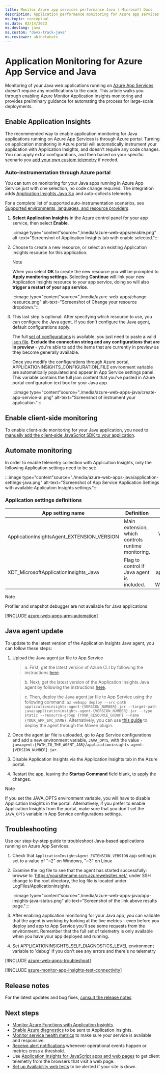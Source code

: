 ```yaml
---
title: Monitor Azure app services performance Java | Microsoft Docs
description: Application performance monitoring for Azure app services using Java. Chart load and response time, dependency information, and set alerts on performance.
ms.topic: conceptual
ms.date: 02/14/2023
ms.devlang: java
ms.custom: "devx-track-java"
ms.reviewer: abinetabate
---
```


# Application Monitoring for Azure App Service and Java

Monitoring of your Java web applications running on [Azure App Services](../../app-service/index.yml) doesn't require any modifications to the code. This article walks you through enabling Azure Monitor Application Insights monitoring and provides preliminary guidance for automating the process for large-scale deployments.

## Enable Application Insights

The recommended way to enable application monitoring for Java applications running on Azure App Services is through Azure portal.
Turning on application monitoring in Azure portal will automatically instrument your application with Application Insights, and doesn't require any code changes.
You can apply extra configurations, and then based on your specific scenario you [add your own custom telemetry](./opentelemetry-enable.md?tabs=java#modify-telemetry) if needed.

### Auto-instrumentation through Azure portal

You can turn on monitoring for your Java apps running in Azure App Service just with one selection, no code change required. The integration adds [Application Insights Java 3.x](./opentelemetry-enable.md?tabs=java) and auto-collects telemetry.

For a complete list of supported auto-instrumentation scenarios, see [Supported environments, languages, and resource providers](codeless-overview.md#supported-environments-languages-and-resource-providers).

1. **Select Application Insights** in the Azure control panel for your app service, then select **Enable**.

    :::image type="content"source="./media/azure-web-apps/enable.png" alt-text="Screenshot of Application Insights tab with enable selected."::: 

2. Choose to create a new resource, or select an existing Application Insights resource for this application.

    > [!NOTE]
    > When you select **OK** to create the new resource you will be prompted to **Apply monitoring settings**. Selecting **Continue** will link your new Application Insights resource to your app service, doing so will also **trigger a restart of your app service**. 

    :::image type="content"source="./media/azure-web-apps/change-resource.png" alt-text="Screenshot of Change your resource dropdown.":::

3. This last step is optional. After specifying which resource to use, you can configure the Java agent. If you don't configure the Java agent, default configurations apply.

    The full [set of configurations](./java-standalone-config.md) is available, you just need to paste a valid [json file](./java-standalone-config.md#an-example). **Exclude the connection string and any configurations that are in preview** - you're able to add the items that are currently in preview as they become generally available.

    Once you modify the configurations through Azure portal, APPLICATIONINSIGHTS_CONFIGURATION_FILE environment variable are automatically populated and appear in App Service settings panel. This variable contains the full json content that you've pasted in Azure portal configuration text box for your Java app. 

    :::image type="content"source="./media/azure-web-apps-java/create-app-service-ai.png" alt-text="Screenshot of instrument your application."::: 
    

## Enable client-side monitoring

To enable client-side monitoring for your Java application, you need to [manually add the client-side JavaScript SDK to your application](./javascript.md).

## Automate monitoring

In order to enable telemetry collection with Application Insights, only the following Application settings need to be set:

:::image type="content"source="./media/azure-web-apps-java/application-settings-java.png" alt-text="Screenshot of App Service Application Settings with available Application Insights settings.":::

### Application settings definitions

| App setting name | Definition | Value |
|------------------|------------|------:|
| ApplicationInsightsAgent_EXTENSION_VERSION | Main extension, which controls runtime monitoring. | `~2` in Windows or `~3` in Linux. |
| XDT_MicrosoftApplicationInsights_Java | Flag to control if Java agent is included. | 0 or 1 (only applicable in Windows). |

> [!NOTE]
> Profiler and snapshot debugger are not available for Java applications

[!INCLUDE [azure-web-apps-arm-automation](../../../includes/azure-monitor-app-insights-azure-web-apps-arm-automation.md)]

## Java agent update

To update to the latest version of the Application Insights Java agent, you can follow these steps:

1. Upload the Java agent jar file to App Service

    > a. First, get the latest version of Azure CLI by following the instructions [here](/cli/azure/install-azure-cli-windows?tabs=azure-cli).

    > b. Next, get the latest version of the Application Insights Java agent by following the instructions [here](./opentelemetry-enable.md?tabs=java).

    > c. Then, deploy the Java agent jar file to App Service using the following command: `az webapp deploy --src-path applicationinsights-agent-{VERSION_NUMBER}.jar --target-path java/applicationinsights-agent-{VERSION_NUMBER}.jar --type static --resource-group {YOUR_RESOURCE_GROUP} --name {YOUR_APP_SVC_NAME}`. Alternatively, you can use [this guide](../../app-service/quickstart-java.md?tabs=javase&pivots=platform-linux#3---configure-the-maven-plugin) to deploy the agent through the Maven plugin.

2. Once the agent jar file is uploaded, go to App Service configurations and add a new environment variable, `JAVA_OPTS`, with the value `-javaagent:{PATH_TO_THE_AGENT_JAR}/applicationinsights-agent-{VERSION_NUMBER}.jar`.
3. Disable Application Insights via the Application Insights tab in the Azure portal.
4. Restart the app, leaving the **Startup Command** field blank, to apply the changes.

> [!NOTE]
> If you set the JAVA_OPTS environment variable, you will have to disable Application Insights in the portal. Alternatively, if you prefer to enable Application Insights from the portal, make sure that you don't set the `JAVA_OPTS` variable in App Service configurations settings. 

## Troubleshooting

Use our step-by-step guide to troubleshoot Java-based applications running on Azure App Services.

1. Check that `ApplicationInsightsAgent_EXTENSION_VERSION` app setting is set to a value of "~2" on Windows, "~3" on Linux
1. Examine the log file to see that the agent has started successfully: browse to `https://yoursitename.scm.azurewebsites.net/, under SSH change to the root directory, the log file is located under LogFiles/ApplicationInsights. 
  
    :::image type="content"source="./media/azure-web-apps-java/app-insights-java-status.png" alt-text="Screenshot of the link above results page."::: 

1. After enabling application monitoring for your Java app, you can validate that the agent is working by looking at the live metrics - even before you deploy and app to App Service you'll see some requests from the environment. Remember that the full set of telemetry is only available when you have your app deployed and running. 
1. Set APPLICATIONINSIGHTS_SELF_DIAGNOSTICS_LEVEL environment variable to 'debug' if you don't see any errors and there's no telemetry

[!INCLUDE [azure-web-apps-troubleshoot](../../../includes/azure-monitor-app-insights-azure-web-apps-troubleshoot.md)]

[!INCLUDE [azure-monitor-app-insights-test-connectivity](../../../includes/azure-monitor-app-insights-test-connectivity.md)]

## Release notes

For the latest updates and bug fixes, [consult the release notes](web-app-extension-release-notes.md).

## Next steps

* [Monitor Azure Functions with Application Insights](monitor-functions.md).
* [Enable Azure diagnostics](../agents/diagnostics-extension-to-application-insights.md) to be sent to Application Insights.
* [Monitor service health metrics](../data-platform.md) to make sure your service is available and responsive.
* [Receive alert notifications](../alerts/alerts-overview.md) whenever operational events happen or metrics cross a threshold.
* Use [Application Insights for JavaScript apps and web pages](javascript.md) to get client telemetry from the browsers that visit a web page.
* [Set up Availability web tests](monitor-web-app-availability.md) to be alerted if your site is down.
